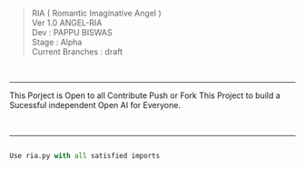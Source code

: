 > RIA ( Romantic Imaginative Angel ) <br/>
> Ver 1.0 ANGEL-RIA <br/>
> Dev : PAPPU BISWAS <br/>
> Stage : Alpha <br/>
> Current Branches : draft</br>
<br/>

___

<p>This Porject is Open to all Contribute Push or Fork This Project to build a Sucessful independent Open AI for Everyone.</p><br/>

___

```python

Use ria.py with all satisfied imports

```
